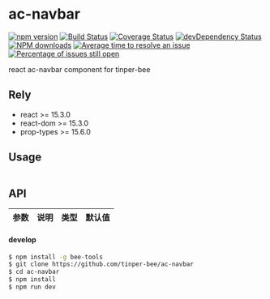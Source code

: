 # ac-navbar

[![npm version](https://img.shields.io/npm/v/ac-navbar.svg)](https://www.npmjs.com/package/ac-navbar)
[![Build Status](https://img.shields.io/travis/tinper-bee/ac-navbar/master.svg)](https://travis-ci.org/tinper-bee/ac-navbar)
[![Coverage Status](https://coveralls.io/repos/github/tinper-bee/ac-navbar/badge.svg?branch=master)](https://coveralls.io/github/tinper-bee/ac-navbar?branch=master)
[![devDependency Status](https://img.shields.io/david/dev/tinper-bee/ac-navbar.svg)](https://david-dm.org/tinper-bee/ac-navbar#info=devDependencies)
[![NPM downloads](http://img.shields.io/npm/dm/ac-navbar.svg?style=flat)](https://npmjs.org/package/ac-navbar)
[![Average time to resolve an issue](http://isitmaintained.com/badge/resolution/tinper-bee/ac-navbar.svg)](http://isitmaintained.com/project/tinper-bee/ac-navbar "Average time to resolve an issue")
[![Percentage of issues still open](http://isitmaintained.com/badge/open/tinper-bee/ac-navbar.svg)](http://isitmaintained.com/project/tinper-bee/ac-navbar "Percentage of issues still open")



react ac-navbar component for tinper-bee

## Rely

- react >= 15.3.0
- react-dom >= 15.3.0
- prop-types >= 15.6.0

## Usage

```js


```



## API

|参数|说明|类型|默认值|
|:--|:---:|:--:|---:|

#### develop

```sh
$ npm install -g bee-tools
$ git clone https://github.com/tinper-bee/ac-navbar
$ cd ac-navbar
$ npm install
$ npm run dev
```
